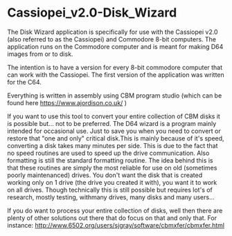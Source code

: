 # Cassiopei_v2.0-Disk_Wizard
The Disk Wizard application is specifically for use with the Cassiopei v2.0 (also referred to as the Cassiopei) and Commodore 8-bit computers. The application runs on the Commodore computer and is meant for making D64 images from or to disk.

The intention is to have a version for every 8-bit commodore computer that can work with the Cassiopei.
The first version of the application was written for the C64.

Everything is written in assembly using CBM program studio (which can be found here https://www.ajordison.co.uk/ )

If you want to use this tool to convert your entire collection of CBM disks it is possible but... not to be preferred.
The D64 wizard is a program mainly intended for occasional use. Just to save you when you need to convert or restore that "one and only" critical disk.This is mainly because of it's speed, converting a disk takes many minutes per side. This is due to the fact that no speed routines are used to speed up the drive communication. Also formatting is still the standard formatting routine. The idea behind this is that these routines are simply the most reliable for use on old (sometimes poorly maintenanced) drives. You don't want the disk that is created working only on 1 drive (the drive you created it with), you want it to work on all drives.
Though technically this is still possible but requires lot's of research, mostly testing, withmany drives, many disks and many users...

If you do want to process your entire collection of disks, well then there are plenty of other solutions out there that do
focus on that and only that. For instance: http://www.6502.org/users/sjgray/software/cbmxfer/cbmxfer.html


